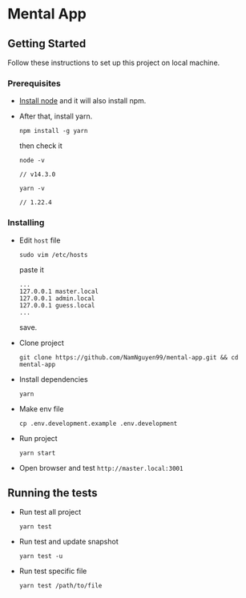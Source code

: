 # Mental App

## Getting Started

Follow these instructions to set up this project on local machine.

### Prerequisites

- [Install node](https://medium.com/@isaacjoe/best-way-to-install-and-use-nvm-on-mac-e3a3f6bc494d) and it will also install npm.
- After that, install yarn.

  ```
  npm install -g yarn
  ```

  then check it

  ```
  node -v

  // v14.3.0

  yarn -v

  // 1.22.4
  ```

### Installing

- Edit `host` file
  ```
  sudo vim /etc/hosts
  ```
  paste it
  ```
  ...
  127.0.0.1	master.local
  127.0.0.1	admin.local
  127.0.0.1	guess.local
  ...
  ```
  save.
- Clone project
  ```
  git clone https://github.com/NamNguyen99/mental-app.git && cd mental-app
  ```
- Install dependencies
  ```
  yarn
  ```
- Make env file

  ```
  cp .env.development.example .env.development
  ```

- Run project
  ```
  yarn start
  ```
- Open browser and test `http://master.local:3001`

## Running the tests

- Run test all project

  ```
  yarn test
  ```

- Run test and update snapshot

  ```
  yarn test -u
  ```

- Run test specific file
  ```
  yarn test /path/to/file
  ```
